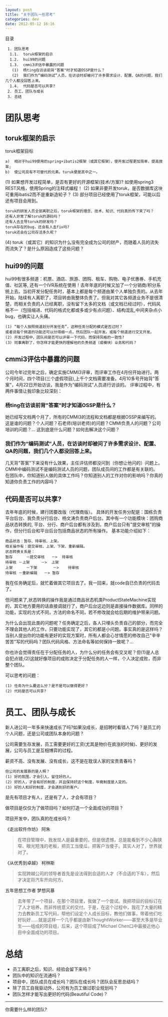 ```yaml
---
layout: post
title: "关于团队一些思考"
categories: dev
date: 2012-05-12 16:16
---
```


目录

```
 1.	团队思考
  1.1.	toruk框架的启示
  1.2.	hui99的问题
  1.3.	cmmi3评估中暴露的问题
   (1)	杨ting在访谈前背"答案"时才知道OSSP是什么？
   (2)	我们作为“编码测试”人员，在访谈时却被问了许多需求设计、配置、QA的问题，我们几个人都没回答上来。
  1.4.	代码是否可以共享?
 2. 员工、团队与成长
 3. 总结
```

# 团队思考
## toruk框架的启示
toruk框架目标

```
a)	相对于hui99使用的spring+ibatis2框架（或其它框架），使开发过程更加简单，提高效率;
b)	使公司具有不可替代的元素。turuk便是其中之一。
```

(1)	如果想开发过程简单，是否有更好的开源框架(技术/方案)?
如使用spring3 REST风格，使用Spring的注释式编程！
(2)	如果非要开发toruk，是否数据库这块可重用ibatis2而不是重新造轮子？
(3)	部分项目已经使用了toruk框架，可能以后还有项目会用到。

```
toruk的研发人员全部离职之后，toruk框架的理念、技术、知识、代码真的传下来了吗？
还有人非常了解toruk的源码吗？
还有人去主导toruk的研发吗？
toruk存在的bug，还会有人去fix吗?
toruk还会在公司存活多久呢？
```

(4)	toruk（或其它）的知识为什么没有完全成为公司的财产，而随着人员的流失而流失了？是什么原因造成了这些问题？

## hui99的问题
hui99有很多频道：机票、酒店、旅游、团购、租车、购物、电子优惠券、手机充值、社区等, 还有一个IVR系统在使用！去年年底的时候又加了一个分销商/积分系统上去。当初开发分配任务时，基本上都是每个频道由某个人单独负责的。从去年开始，陆续有人离职了，项目转由我整体负责了。但我对其它各频道业务不是很清楚，而相关负责的人已经离职，没有留下太多的文档（或文档已经过时），代码风格不一（包括缩进、代码的格式化都或多或少有点问题）、结构混乱,中间夹杂点小bug，也确实让人头痛。

```
(1)	“每个人按照频道划分开发任务”，这种任务分配的模式是否过时？
或者说每个频道的功能还可以分得细一点，然后团队一起开发。或每个频道进行交叉开发。
(2)	开发过程中，团队间是否可以评审一下代码，而保持风格的一致性?
(3)	同事离职了，你怎样才能更快的理解他的负责频道（或模块）业务和代码？
```

## cmmi3评估中暴露的问题
公司今年过完年之后，确定实施CMMI3评审，而评审工作在4月份开始进行。两个月时间，四个项目(三个虚假项目),上千个文档需要准备。4月10多号开始背"答案"，4月22日开始访谈，我是作为”编码测试”人员进行访谈的。
	评审过程中，有两件事情让我印象比较深刻：

### 杨ting在访谈前背"答案"时才知道OSSP是什么？
她已经写文档两个月了，所有的CMMI3的流程和文档都是根据OSSP来编写的。
这是谁的问题？个人问题？石老师(培训老师)的问题？CMMI负责人的问题？公司培训的问题？…
这到底是什么问题？如何去解决这个问题？

### 我们作为“编码测试”人员，在访谈时却被问了许多需求设计、配置、QA的问题，我们几个人都没回答上来。
几天背"答案"下来没有什么效果，主任评估师都没问到（你想让他问的）问题上。CMMI中编码测试不是编码测试人员的问题，团队成员间的工作都是有关联的。
在团队中，你知道别人做的具体工作吗？你知道别人的工作对你的影响吗？你真的知道你负责工作的内容吗？

## 代码是否可以共享?
去年年底的时候，建行团要改版（代理商版）。
具体的开发任务分配是：国栋负责平台后台、我负责分行后台、杨文涛负责商户后台。其中有一个功能模块：团购商品状态转换的, 平台、分行、商户后台都有涉及到，商户后台只有"提交审核"的操作，但分行后台和平台后台包括商品状态的所有操作。
基本功能介绍如下：

```
商品状态：暂存、待审核、上架。
相关操作有：提交审核、上架、下架、重新编辑。
状态转换关系是：
暂存		－提交审核	－>	待审核
待审核	－上架	    －>	上架
上架		－下架       －>	待审核
待审核	－重新编辑	－> 暂存
```
我在任务确定后，就忙着做其它项目去了。我一回来，就code自已负责的代码去了。

但问题来了,状态转换的操作我是通过商品状态机类ProductStateMachine实现的，其它地方要用的话直接调就行了，商户后台这边则是直接操作数据库。同样的功能，实现的方式不同，方法的命名不同，若不修改就会给后期的维护带来问题。

为什么会出现此类的问题呢？任务确定之后，各人只埋头负责自己的部分，而完全不理会其他人的工作，只要功能实现了，其它的都是小问题。事实真的是这样吗？当别人提出你的功能有更好的实现方案时，所有人都会心甘情愿的修改自己"辛辛苦苦"写的代码吗？团队代码风格、方法命名等如何保持一致呢？…

你也许会觉得责任在于分配任务的人，为什么分的任务会有交叉呢？但(1)是人总会犯点错;(2)这就好像项目的成败决定于分配任务的人一样，个人决定成败，而非整个团队。
	
可以思考的问题：

```
(1)	任务为什么要这么分？是不是可以做得更好？
(2)	代码是否可以共享?
```

# 员工、团队与成长
新人进公司一年多来快速成长了吗?如果没成长，是招聘时看错人了吗？是员工的个人问题，还是公司或团队本身的问题？

公司需要生存发展，员工需要更好的工资(尤其是物价在疯涨的时候)、更好的发展，公司与员工是互相博弈的过程。

薪资不高、没有发展、没有成长，这不是在耽误人家的宝贵青春吗？

```
但公司的发展靠的是人啊？
(1)	好的氛围，才会引入、留住好的人。
(2)	好的人，才会有好的制度，并且保持好这个制度，毕竟制度是人定的。
(3)	好的人和好的制度，才会遇到好的客户。
```

是先有项目才有人，还是有了人，才会有项目？

做项目是仅仅为了做项目吗？如何打造一个全面成功的项目？

项目开发中，团队真的在成长吗？

《走出软件作坊》 	阿朱
> 在项目管理中，我发现人是最重要的，但是很遗憾，总是能看到不少心胸狭窄、眼光短浅的老板，把员工当傻瓜，把客户当傻子。其实人对了，世界就对了。

《从优秀到卓越》	柯林斯
> 实现跨越公司的领导者首先是设法得到合适的人才（不合适的下车），然后才决定将汽车开向何方。
	
 五年思想工作者 梦想风暴
> 去年带了一个项目，在那个项目里，我做了一个尝试。我把项目的目标订在了人才培养，而非传统意义的交付。于是，在这个过程中，我花了大量的精力去教新员工写代码，帮他们设定个人成长目标，教他们做事，带着他们吃好玩好……就是这样一个几乎都是由新ThoughtWorker——甚至大多是毕业生——组成的项目组，后来，这个项目成了Michael Chen口中最接近他心目中全面成功的项目。

# 总结
* 员工离职之后，知识、经验会留下来吗？
* 团队中的知识在流通吗？
* 项目中，团队成员在成长吗？团队在成长吗？团队会反思总结吗？
* 除了员工自我驱动外，公司有为员工做过职业规划吗？
* 团队怎样才能写出更好的代码(Beautiful Code)？

----

你需要什么样的团队?

